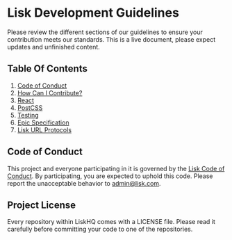 # Lisk Development Guidelines

Please review the different sections of our guidelines to ensure your contribution meets our standards.
This is a live document, please expect updates and unfinished content.

## Table Of Contents

1. [Code of Conduct](#code-of-conduct)
1. [How Can I Contribute?](CONTRIBUTING_GUIDE.md)
1. [React](REACT_GUIDE.md)
1. [PostCSS](CSS_GUIDE.md)
1. [Testing](TEST_GUIDE.md)
1. [Epic Specification](EPIC_SPECIFICATION_GUIDE.md)
1. [Lisk URL Protocols](PROTOCOL_GUIDE.md)

## Code of Conduct

This project and everyone participating in it is governed by the
[Lisk Code of Conduct](https://github.com/LiskHQ/lisk/blob/development/docs/CODE_OF_CONDUCT.md). By participating, you are
expected to uphold this code. Please report the unacceptable behavior to
[admin@lisk.com](mailto:admin@lisk.com).

## Project License

Every repository within LiskHQ comes with a LICENSE file. Please read it
carefully before committing your code to one of the repositories.
